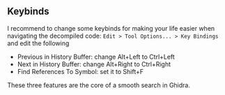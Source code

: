 ## Keybinds
I recommend to change some keybinds for making your life easier when navigating the decompiled code: ``Edit > Tool Options... > Key Bindings`` and edit the following

- Previous in History Buffer: change Alt+Left to Ctrl+Left
- Next in History Buffer: change Alt+Right to Ctrl+Right
- Find References To Symbol: set it to Shift+F

These three features are the core of a smooth search in Ghidra.
